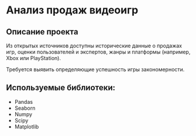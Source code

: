 # Анализ продаж видеоигр

## Описание проекта

Из открытых источников доступны исторические данные о продажах игр, оценки пользователей и экспертов, жанры и платформы (например, Xbox или PlayStation).

Требуется выявить определяющие успешность игры закономерности.

## Используемые библиотеки:

* Pandas
* Seaborn
* Numpy
* Scipy
* Matplotlib

